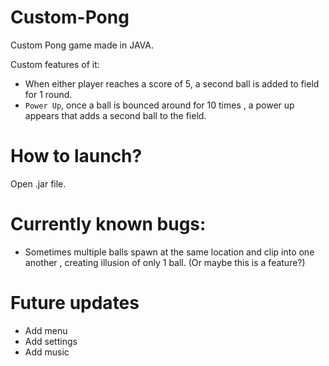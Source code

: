 # Custom-Pong
Custom Pong game made in JAVA.

Custom features of it:  
- When either player reaches a score of 5, a second ball is added to field for 1 round.
- `Power Up`, once a ball is bounced around for 10 times , a power up appears that adds a second ball to the field.

# How to launch?
  Open .jar file.

# Currently known bugs:
- Sometimes multiple balls spawn at the same location and clip into one another , creating illusion of only 1 ball. (Or maybe this is a feature?)

# Future updates
- Add menu
- Add settings
- Add music
